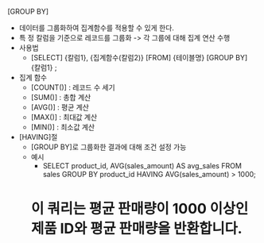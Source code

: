 [GROUP BY]
 - 데이터를 그룹화하여 집계함수를 적용할 수 있게 한다.
 - 특 정 칼럼을 기준으로 레코드를 그룹화 -> 각 그룹에 대해 집계 연산 수행
- 사용법
    - [SELECT] {칼럼1}, {집계함수(칼럼2)} [FROM] {테이블명} [GROUP BY] {칼럼1} ;
- 집계 함수
   - [COUNT()] : 레코드 수 세기
   - [SUM()] : 총합 계산
   - [AVG()] : 평균 계산
   - [MAX()] : 최대값 계산
   - [MIN()] : 최소값 계산
- [HAVING]절
  - [GROUP BY]로 그룹화한 결과에 대해 조건 설정 가능
  - 예시
    - SELECT product_id, AVG(sales_amount) AS avg_sales
      FROM sales
      GROUP BY product_id
      HAVING AVG(sales_amount) > 1000;
    # 이 쿼리는 평균 판매량이 1000 이상인 제품 ID와 평균 판매량을 반환합니다.